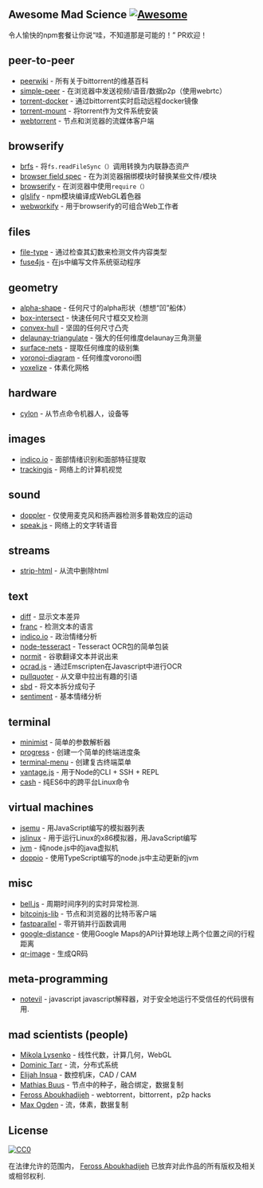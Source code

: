 <div class="github-widget" data-repo="feross/awesome-mad-science"></div>

## Awesome Mad Science [![Awesome](https://cdn.rawgit.com/sindresorhus/awesome/d7305f38d29fed78fa85652e3a63e154dd8e8829/media/badge.svg)](https://github.com/sindresorhus/awesome)

 令人愉快的npm套餐让你说“哇，不知道那是可能的！”  PR欢迎！

## peer-to-peer
- [peerwiki](https://www.npmjs.com/package/peerwiki) - 所有关于bittorrent的维基百科
- [simple-peer](https://www.npmjs.com/package/simple-peer) - 在浏览器中发送视频/语音/数据p2p（使用webrtc）
- [torrent-docker](https://www.npmjs.com/package/torrent-docker) - 通过bittorrent实时启动远程docker镜像
- [torrent-mount](https://www.npmjs.com/package/torrent-mount) - 将torrent作为文件系统安装
- [webtorrent](https://www.npmjs.com/package/webtorrent) - 节点和浏览器的流媒体客户端

## browserify
- [brfs](https://www.npmjs.com/package/brfs) - 将`fs.readFileSync（）`调用转换为内联静态资产
- [browser field spec](https://gist.github.com/defunctzombie/4339901) - 在为浏览器捆绑模块时替换某些文件/模块
- [browserify](https://npmjs.org/package/browserify) - 在浏览器中使用`require（）`
- [glslify](https://github.com/stackgl/glslify) -  npm模块编译成WebGL着色器
- [webworkify](https://www.npmjs.com/package/webworkify) - 用于browserify的可组合Web工作者

## files
- [file-type](https://www.npmjs.com/package/file-type) - 通过检查其幻数来检测文件内容类型
- [fuse4js](https://www.npmjs.com/package/fuse4js) - 在js中编写文件系统驱动程序

## geometry
- [alpha-shape](https://www.npmjs.com/package/alpha-shape) - 任何尺寸的alpha形状（想想“凹”船体）
- [box-intersect](https://www.npmjs.com/package/box-intersect) - 快速任何尺寸框交叉检测
- [convex-hull](https://www.npmjs.com/package/convex-hull) - 坚固的任何尺寸凸壳
- [delaunay-triangulate](https://www.npmjs.com/package/delaunay-triangulate) - 强大的任何维度delaunay三角测量
- [surface-nets](https://www.npmjs.com/package/surface-nets) - 提取任何维度的级别集
- [voronoi-diagram](https://www.npmjs.com/package/voronoi-diagram) - 任何维度voronoi图
- [voxelize](https://www.npmjs.com/package/voxelize) - 体素化网格

## hardware
- [cylon](https://www.npmjs.com/package/cylon) - 从节点命令机器人，设备等

## images
- [indico.io](https://www.npmjs.com/package/indico.io) - 面部情绪识别和面部特征提取
- [trackingjs](https://trackingjs.com/) - 网络上的计算机视觉

## sound
- [doppler](https://github.com/DanielRapp/doppler) - 仅使用麦克风和扬声器检测多普勒效应的运动
- [speak.js](https://github.com/mattytemple/speak-js) - 网络上的文字转语音

## streams
- [strip-html](https://www.npmjs.com/package/strip-html) - 从流中删除html

## text
- [diff](https://www.npmjs.com/package/diff) - 显示文本差异
- [franc](https://www.npmjs.com/package/franc) - 检测文本的语言
- [indico.io](https://www.npmjs.com/package/indico.io) - 政治情绪分析
- [node-tesseract](https://www.npmjs.com/package/node-tesseract) -  Tesseract OCR包的简单包装
- [normit](https://www.npmjs.com/package/normit) - 谷歌翻译文本并说出来
- [ocrad.js](https://www.npmjs.com/package/ocrad.js) - 通过Emscripten在Javascript中进行OCR
- [pullquoter](https://www.npmjs.com/package/pullquoter) - 从文章中拉出有趣的引语
- [sbd](https://www.npmjs.com/package/sbd) - 将文本拆分成句子
- [sentiment](https://www.npmjs.com/package/sentiment) - 基本情绪分析

## terminal
- [minimist](https://www.npmjs.com/package/minimist) - 简单的参数解析器
- [progress](https://www.npmjs.com/package/progress) - 创建一个简单的终端进度条
- [terminal-menu](https://www.npmjs.com/package/terminal-menu) - 创建复古终端菜单
- [vantage.js](https://github.com/dthree/vantage) - 用于Node的CLI + SSH + REPL
- [cash](https://github.com/dthree/cash) - 纯ES6中的跨平台Linux命令

## virtual machines
- [jsemu](https://github.com/fcambus/jsemu) - 用JavaScript编写的模拟器列表
- [jslinux](https://www.npmjs.com/package/jslinux) - 用于运行Linux的x86模拟器，用JavaScript编写
- [jvm](https://www.npmjs.com/package/node-jvm) - 纯node.js中的java虚拟机
- [doppio](https://github.com/plasma-umass/doppio) - 使用TypeScript编写的node.js中主动更新的jvm

## misc
- [bell.js](https://www.npmjs.com/package/bell.js) - 周期时间序列的实时异常检测.
- [bitcoinjs-lib](https://www.npmjs.com/package/bitcoinjs-lib) - 节点和浏览器的比特币客户端
- [fastparallel](https://www.npmjs.com/package/fastparallel) - 零开销并行函数调用
- [google-distance](https://www.npmjs.com/package/google-distance) - 使用Google Maps的API计算地球上两个位置之间的行程距离
- [qr-image](https://www.npmjs.com/package/qr-image) - 生成QR码

## meta-programming

- [notevil](https://www.npmjs.com/package/notevil) -  javascript javascript解释器，对于安全地运行不受信任的代码很有用.

## mad scientists (people)
- [Mikola Lysenko](https://www.npmjs.com/~mikolalysenko) - 线性代数，计算几何，WebGL
- [Dominic Tarr](https://www.npmjs.com/~dominictarr) - 流，分布式系统
- [Elijah Insua](https://www.npmjs.com/~tmpvar) - 数控机床，CAD / CAM
- [Mathias Buus](https://github.com/mafintosh) - 节点中的种子，融合绑定，数据复制
- [Feross Aboukhadijeh](https://github.com/feross) -  webtorrent，bittorrent，p2p hacks
- [Max Ogden](https://github.com/maxogden) - 流，体素，数据复制

## License

[![CC0](http://i.creativecommons.org/p/zero/1.0/88x31.png)](http://creativecommons.org/publicdomain/zero/1.0/)

在法律允许的范围内， [Feross Aboukhadijeh](http://feross.org) 已放弃对此作品的所有版权及相关或相邻权利.
